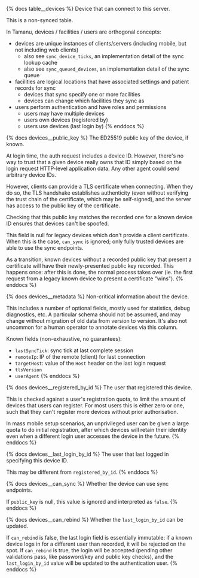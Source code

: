 {% docs table__devices %}
Device that can connect to this server.

This is a non-synced table.

In Tamanu, devices / facilities / users are orthogonal concepts:
- devices are unique instances of clients/servers (including mobile, but not including web clients)
  - also see `sync_device_ticks`, an implementation detail of the sync lookup cache
  - also see `sync_queued_devices`, an implementation detail of the sync queue
- facilities are logical locations that have associated settings and patient records for sync
  - devices that sync specify one or more facilities
  - devices can change which facilities they sync as
- users perform authentication and have roles and permissions
  - users may have multiple devices
  - users own devices (registered by)
  - users use devices (last login by)
{% enddocs %}

{% docs devices__public_key %}
The ED25519 public key of the device, if known.

At login time, the auth request includes a device ID. However, there's no way to
trust that a given device really owns that ID simply based on the login request
HTTP-level application data. Any other agent could send arbitrary device IDs.

However, clients can provide a TLS certificate when connecting. When they do so,
the TLS handshake establishes authenticity (even without verifying the trust
chain of the certificate, which may be self-signed), and the server has access
to the public key of the certificate.

Checking that this public key matches the recorded one for a known device ID
ensures that devices can't be spoofed.

This field is null for legacy devices which don't provide a client certificate.
When this is the case, `can_sync` is ignored; only fully trusted devices are
able to use the sync endpoints.

As a transition, known devices without a recorded public key that present a
certificate will have their newly-presented public key recorded. This happens
once: after this is done, the normal process takes over (ie. the first request
from a legacy known device to present a certificate "wins").
{% enddocs %}

{% docs devices__metadata %}
Non-critical information about the device.

This includes a number of optional fields, mostly used for statistics, debug
diagnostics, etc. A particular schema should not be assumed, and may change
without migration of old data from version to version. It's also not uncommon
for a human operator to annotate devices via this column.

Known fields (non-exhaustive, no guarantees):
- `lastSyncTick`: sync tick at last complete session
- `remoteIp`: IP of the remote (client) for last connection
- `targetHost`: value of the `Host` header on the last login request
- `tlsVersion`
- `userAgent`
{% enddocs %}

{% docs devices__registered_by_id %}
The user that registered this device.

This is checked against a user's registration quota, to limit the amount of
devices that users can register. For most users this is either zero or one, such
that they can't register more devices without prior authorisation.

In mass mobile setup scenarios, an unprivileged user can be given a large quota
to do initial registration, after which devices will retain their identity even
when a different login user accesses the device in the future.
{% enddocs %}

{% docs devices__last_login_by_id %}
The user that last logged in specifying this device ID.

This may be different from `registered_by_id`.
{% enddocs %}

{% docs devices__can_sync %}
Whether the device can use sync endpoints.

If `public_key` is null, this value is ignored and interpreted as `false`.
{% enddocs %}

{% docs devices__can_rebind %}
Whether the `last_login_by_id` can be updated.

If `can_rebind` is false, the last login field is essentially immutable: if a
known device logs in for a different user than recorded, it will be rejected on
the spot. If `can_rebind` is true, the login will be accepted (pending other
validations pass, like password/key and public key checks), and the
`last_login_by_id` value will be updated to the authentication user.
{% enddocs %}
